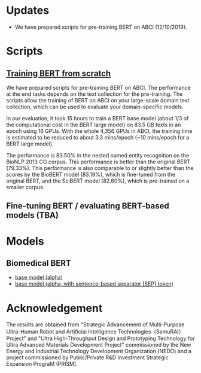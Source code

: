 # Updates

- We have prepared scripts for pre-training BERT on ABCI (12/10/2019).

# Scripts

## [Training BERT from scratch](https://github.com/aistairc/kirt_bert_on_abci)

We have prepared scripts for pre-training BERT on ABCI. The performance at the end tasks depends on the text collection for the pre-training. The scripts allow the training of BERT on ABCI on your large-scale domain text collection, which can be used to evaluate your domain-specific models. 

In our evaluation, it took 15 hours to train a BERT base model (about 1/3 of the computational cost in the BERT large model) on 83.5 GB texts in an epoch using 16 GPUs. With the whole 4,356 GPUs in ABCI, the training time is estimated to be reduced to about 3.3 mins/epoch (~10 mins/epoch for a BERT large model). 

The performance is 83.50% in the nested named entity recognition on the BioNLP 2013 CG corpus. This performance is better than the original BERT (79.33%). This performance is also comparable to or slightly better than the scores by the BioBERT model (83.19%), which is fine-tuned from the original BERT, and the SciBERT model (82.60%), which is pre-trained on a smaller corpus.

## Fine-tuning BERT / evaluating BERT-based models (TBA)

# Models

## Biomedical BERT
- [base model (alpha)](https://data.airc.aist.go.jp/abci_bert/abci_bio_bert_base_alpha.zip)
- [base model (alpha, with sentence-based separator [SEP] token)](https://data.airc.aist.go.jp/abci_bert/abci_bio_bert_base_sep_alpha.zip)

# Acknowledgement

The results are obtained from "Strategic Advancement of Multi-Purpose Ultra-Human Robot and Artificial Intelligence Technologies（SamuRAI） Project" and "Ultra High-Throughput Design and Prototyping Technology for Ultra Advanced Materials Development Project" commissioned by the New Energy and Industrial Technology Development Organization (NEDO) and a project commissioned by Public/Private R&D Investment Strategic Expansion PrograM (PRISM).
